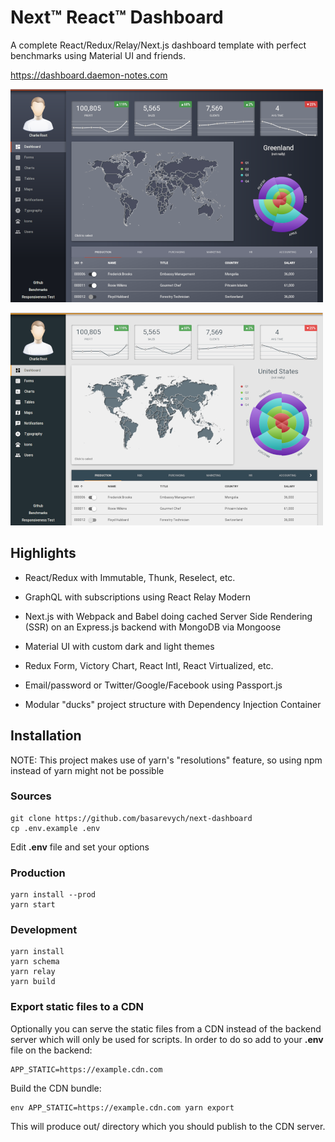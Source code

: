 # Next™ React™ Dashboard

A complete React/Redux/Relay/Next.js dashboard template with perfect benchmarks using Material UI and friends.

https://dashboard.daemon-notes.com

![Dark Theme](docs/dark.png "Dark Theme")

![Light Theme](docs/light.png "Light Theme")

## Highlights

- React/Redux with Immutable, Thunk, Reselect, etc.

- GraphQL with subscriptions using React Relay Modern

- Next.js with Webpack and Babel doing cached Server Side Rendering (SSR) on an Express.js backend with MongoDB via Mongoose

- Material UI with custom dark and light themes

- Redux Form, Victory Chart, React Intl, React Virtualized, etc.

- Email/password or Twitter/Google/Facebook using Passport.js

- Modular "ducks" project structure with Dependency Injection Container

## Installation

NOTE: This project makes use of yarn's "resolutions" feature, so using npm instead of yarn might not be possible

### Sources

```
git clone https://github.com/basarevych/next-dashboard
cp .env.example .env
```

Edit **.env** file and set your options

### Production

```
yarn install --prod
yarn start
```

### Development

```
yarn install
yarn schema
yarn relay
yarn build
```

### Export static files to a CDN

Optionally you can serve the static files from a CDN instead of the backend server which will only be used
for scripts. In order to do so add to your **.env** file on the backend:

```
APP_STATIC=https://example.cdn.com
```

Build the CDN bundle:

```
env APP_STATIC=https://example.cdn.com yarn export
```

This will produce out/ directory which you should publish to the CDN server.
